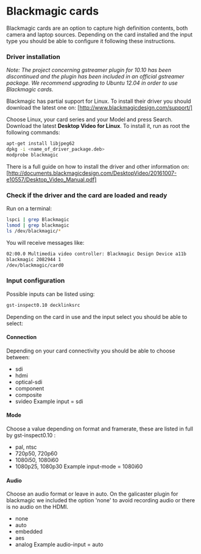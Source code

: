 
Blackmagic cards
================

Blackmagic cards are an option to capture high definition contents, both camera and laptop sources. Depending on the card installed and the input type you should be able to configure it following these instructions.

### Driver installation
*Note: The project concerning gstreamer plugin for 10.10 has been discontinued and the plugin has been included in an official gstreamer package. We recommend upgrading to Ubuntu 12.04 in order to use Blackmagic cards.*

Blackmagic has partial support for Linux. To install their driver you should download the latest one on:
[http://www.blackmagicdesign.com/support/]

Choose Linux, your card series and your Model and press Search. Download the latest **Desktop Video for Linux**.
To install it, run as root the following commands:

```bash
apt-get install libjpeg62
dpkg -i <name_of_driver_package.deb>
modprobe blackmagic
```
There is a full guide on how to install the driver and other information on:
[http://documents.blackmagicdesign.com/DesktopVideo/20161007-e10557/Desktop_Video_Manual.pdf]

### Check if the driver and the card are loaded and ready
Run on a terminal:
```bash
lspci | grep Blackmagic
lsmod | grep blackmagic
ls /dev/blackmagic/*
```
You will receive messages like:
```bash
02:00.0 Multimedia video controller: Blackmagic Design Device a11b
blackmagic 2082944 1
/dev/blackmagic/card0
```
### Input configuration
Possible inputs can be listed using:
```bash
gst-inspect0.10 decklinksrc
```
Depending on the card in use and the input select you should be able to select:

#### Connection
Depending on your card connectivity you should be able to choose between:
* sdi
* hdmi
* optical-sdi
* component
* composite
* svideo
Example input = sdi

#### Mode
Choose a value depending on format and framerate, these are listed in full by gst-inspect0.10 :
* pal, ntsc
* 720p50, 720p60
* 1080i50, 1080i60
* 1080p25, 1080p30
Example input-mode = 1080i60

#### Audio
Choose an audio format or leave in auto. On the galicaster plugin for blackmagic we included the option 'none' to avoid recording audio or there is no audio on the HDMI.
* none
* auto
* embedded
* aes
* analog
Example audio-input = auto
